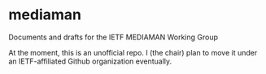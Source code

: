 # mediaman
Documents and drafts for the IETF MEDIAMAN Working Group

At the moment, this is an unofficial repo. I (the chair) plan to move it under an IETF-affiliated Github organization eventually.
